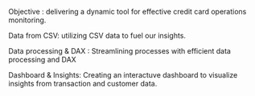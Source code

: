 Objective : delivering a dynamic tool for effective credit card operations monitoring.

Data from CSV: utilizing CSV data to fuel our insights.

Data processing & DAX :  Streamlining  processes with efficient data processing and DAX

Dashboard & Insights: Creating an interactuve dashboard to visualize insights from transaction and customer data.
